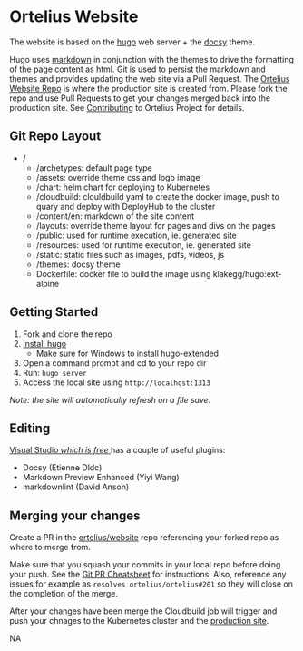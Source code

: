 # Ortelius Website

The website is based on the [hugo](https://gohugo.io/) web server + the [docsy](https://www.docsy.dev/) theme.

Hugo uses [markdown](https://www.markdownguide.org/) in conjunction with the themes to drive the formatting of the page content as html.  Git is used to persist the markdown and themes and provides updating the web site via a Pull Request.  The [Ortelius Website Repo](https://github.com/ortelius/website) is where the production site is created from.  Please fork the repo and use Pull Requests to get your changes merged back into the production site. See [Contributing](https://docs.ortelius.io/guides/contributorguide/) to Ortelius Project for details.

## Git Repo Layout

- /
  - /archetypes: default page type
  - /assets: override theme css and logo image
  - /chart: helm chart for deploying to Kubernetes
  - /cloudbuild: clouldbuild yaml to create the docker image, push to quary and deploy with DeployHub to the cluster
  - /content/en: markdown of the site content
  - /layouts: override theme layout for pages and divs on the pages
  - /public: used for runtime execution, ie. generated site
  - /resources: used for runtime execution, ie. generated site
  - /static: static files such as images, pdfs, videos, js
  - /themes: docsy theme
  - Dockerfile: docker file to build the image using klakegg/hugo:ext-alpine

## Getting Started

1. Fork and clone the repo
2. [Install hugo](https://gohugo.io/getting-started/installing/)
    - Make sure for Windows to install hugo-extended
3. Open a command prompt and cd to your repo dir
4. Run: `hugo server`
5. Access the local site using `http://localhost:1313`

_Note: the site will automatically refresh on a file save._

## Editing

[Visual Studio _which is free_ ](https://code.visualstudio.com/) has a couple of useful plugins:
* Docsy (Etienne Dldc)
* Markdown Preview Enhanced (Yiyi Wang)
* markdownlint (David Anson)

## Merging your changes

Create a PR in the [ortelius/website](https://github.com/ortelius/website) repo referencing
your forked repo as where to merge from.  

Make sure that you squash your commits in your local repo before doing your push.  See the [Git PR Cheatsheet](https://docs.ortelius.io/guides/contributorguide/pull-request-cheat-sheet/) for instructions.  Also, reference any issues for example as `resolves ortelius/ortelius#201` so they will close on the completion of the merge.

After your changes have been merge the Cloudbuild job will trigger and push your chnages to the Kubernetes cluster and the [production site](https://ortelius.io).


NA

